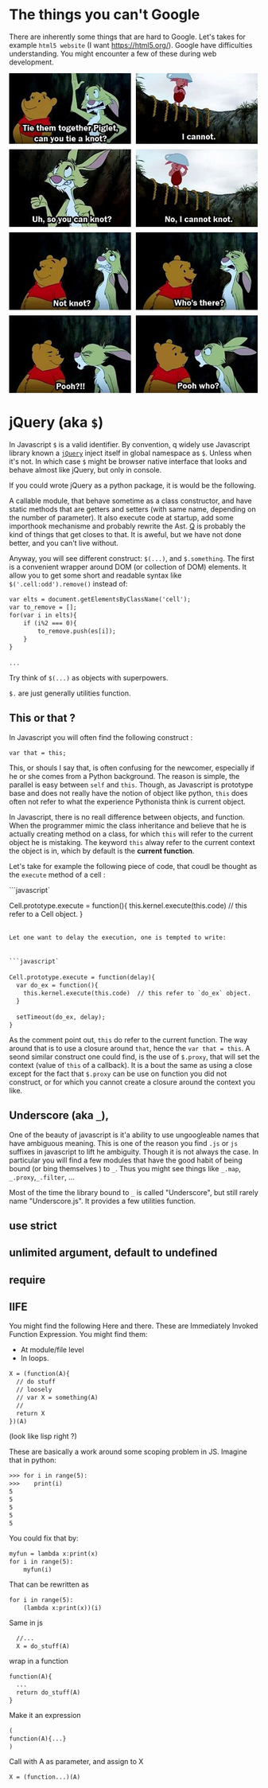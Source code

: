 # The things you can't Google

There are inherently some things that are hard to Google.
Let's takes for example `html5 website` (I want https://html5.org/). Google have difficulties understanding. You might encounter a few of these during web development.

![cannotknow](cannotknot.jpg)


# jQuery (aka `$`)

In Javascript `$` is a valid identifier. By convention, q widely use Javascript library known a [`jQuery`](jquery.org) inject itself in global namespace as `$`. Unless when it's not. In which case `$` might be browser native interface that looks and behave almost like jQuery, but only in console.

If you could wrote jQuery as a python package, it is would be the following.

A callable module, that behave sometime as a class constructor, and have static methods that are getters and setters (with same name, depending on the number of parameter). It also execute code at startup, add some importhook mechanisme and probably rewrite the Ast.
[Q](https://pypi.python.org/pypi/q) is probably the kind of things that get closes to that. It is aweful, but we have not done better, and you can't live without.

Anyway, you will see different construct: `$(...)`, and `$.something`. The first is a convenient wrapper around DOM (or collection of DOM) elements. It allow you to get some short and readable syntax like `$('.cell:odd').remove()` instead of:

```
var elts = document.getElementsByClassName('cell');
var to_remove = [];
for(var i in elts){
    if (i%2 === 0){
        to_remove.push(es[i]);
    }
}

...

```

Try think of `$(...)` as objects with superpowers.


`$.` are just generally utilities function.


## This or that ?

In Javascript you will often find the following construct :

```
var that = this;
```

This, or shouls I say that, is often confusing for the newcomer, especially if he or she comes from a Python background. The reason is simple, the parallel is easy between `self` and `this`. Though, as Javascript is prototype base and does not really have the notion of object like python, `this` does often not refer to what the experience Pythonista think is current object.

In Javascript, there is no reall difference between objects, and function. When the programmer mimic the class inheritance and believe that he is actually creating method on a class, for which `this` will refer to the current object he is mistaking. The keyword `this` alway refer to the current context the object is in, which by default is the **current function**.

Let's take for example the following piece of code, that coudl be thought as the `execute` method of a cell :

```javascript`

Cell.prototype.execute = function(){
  this.kernel.execute(this.code)  // this refer to a Cell object.
}
```

Let one want to delay the execution, one is tempted to write:


```javascript`

Cell.prototype.execute = function(delay){
  var do_ex = function(){
    this.kernel.execute(this.code)  // this refer to `do_ex` object.
  }

  setTimeout(do_ex, delay);
}
```

As the comment point out, `this` do refer to the current function. The way around that is to use a closure around `that`, hence the `var that = this`.
A seond similar construct one could find, is the use of `$.proxy`, that will set the context (value of `this` of a callback). It is a bout the same as using a close except for the fact that `$.proxy` can be use on function you did not construct, or for which you cannot create a closure around the context you like.

## Underscore (aka `_`),

One of the beauty of javascript is it'a ability to use ungoogleable names that have ambiguous meaning. This is one of the reason you find `.js` or `js` suffixes in javascript to lift he ambiguity. Though it is not always the case. In particular you will find a few modules that have the good habit of being bound (or bing themselves ) to `_`. Thus you might see things like `_.map`, `_.proxy`,`_.filter`, ...

Most of the time the library bound to `_` is called "Underscore", but still rarely name "Underscore.js". It provides a few utilities function.

## use strict

## unlimited argument, default to undefined

## require

## IIFE

You might find the following Here and there. These are Immediately Invoked Function Expression. You might find them:

 - At module/file level
 - In loops.

```
X = (function(A){
  // do stuff
  // loosely
  // var X = something(A)
  //
  return X
})(A)
```

(look like lisp right ?)

These are basically a work around some scoping problem in JS. Imagine that in python:

```
>>> for i in range(5):
>>>    print(i)
5
5
5
5
5
```

You could fix that by:
```
myfun = lambda x:print(x)
for i in range(5):
    myfun(i)
```
That can be rewritten as

```
for i in range(5):
    (lambda x:print(x))(i)
```

Same in js

```
  //...
  X = do_stuff(A)
```

wrap in a function

```
function(A){
  ...
  return do_stuff(A)
}
```
Make it an expression

```
(
function(A){...}
)
```

Call with A as parameter, and assign to X

```
X = (function...)(A)
```
